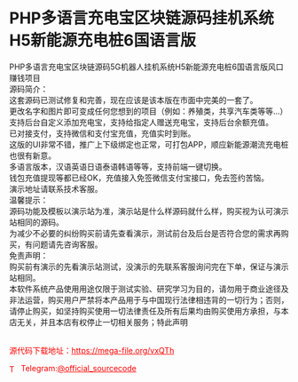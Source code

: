# PHP多语言充电宝区块链源码挂机系统H5新能源充电桩6国语言版

PHP多语言充电宝区块链源码5G机器人挂机系统H5新能源充电桩6国语言版风口赚钱项目<br>源码简介：<br>这套源码已测试修复和完善，现在应该是该本版在市面中完美的一套了。<br>更改名字和图片即可变成任何您想到的项目（例如：养殖类，共享汽车类等等...）<br>支持后台自定义添加充电宝，支持给指定人赠送充电宝，支持后台余额充值。<br>已对接支付，支持微信和支付宝充值，充值实时到账。<br>这版的UI非常不错，推广上下级绑定也正常，可打包APP，顺应新能源潮流充电桩也很有新意。<br>多语言版本，汉语英语日语泰语韩语等等，支持前端一键切换。<br>钱包充值提现等都已经OK，充值接入免签微信支付宝接口，免去签约苦恼。<br>演示地址请联系技术客服。<br>温馨提示：<br>源码功能及模板以演示站为准，演示站是什么样源码就什么样，购买视为认可演示站相同的源码。<br>为减少不必要的纠纷购买前请先查看演示，测试前台及后台是否符合您的需求再购买，有问题请先咨询客服。<br>免责声明：<br>  购买前有演示的先看演示站测试，没演示的先联系客服询问完在下单，保证与演示站相同。<br>  本软件系统产品使用用途仅限于测试实验、研究学习为目的，请勿用于商业途径及非法运营，购买用户严禁将本产品用于与中国现行法律相违背的一切行为；否则，请停止购买，如坚持购买使用一切法律责任及所有后果均由购买使用方承担，与本店无关，并且本店有权停止一切相关服务；特此声明<br><br>


<p style="color: red;">源代码下载地址：<a href="https://mega-file.org/vxQTh" style="color: red;">https://mega-file.org/vxQTh</a></p><p style="color: red;"><img src="https://cdn-icons-png.flaticon.com/512/2111/2111646.png" alt="Telegram Icon" style="width: 16px; vertical-align: middle; margin-right: 5px;">Telegram:<a href="https://t.me/official_sourcecode" style="color: red;">@official_sourcecode</a></p>